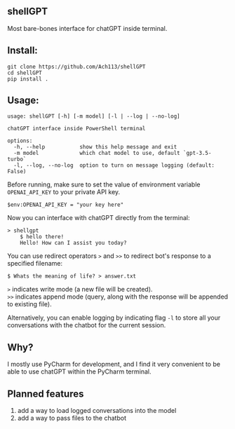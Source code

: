 ## shellGPT
Most bare-bones interface for chatGPT inside terminal.

## Install:
```
git clone https://github.com/Ach113/shellGPT
cd shellGPT
pip install .
```

## Usage:
```
usage: shellGPT [-h] [-m model] [-l | --log | --no-log]

chatGPT interface inside PowerShell terminal

options:
  -h, --help           show this help message and exit       
  -m model             which chat model to use, default `gpt-3.5-turbo`
  -l, --log, --no-log  option to turn on message logging (default: False)

```
Before running, make sure to set the value of environment variable
`OPENAI_API_KEY` to your private API key.
```
$env:OPENAI_API_KEY = "your key here"
```
Now you can interface with chatGPT directly from the terminal:
```
> shellgpt
    $ hello there!
    Hello! How can I assist you today?
```
You can use redirect operators `>` and `>>` to redirect bot's 
response to a specified filename:
```
$ Whats the meaning of life? > answer.txt
```
`>` indicates write mode (a new file will be created). \
`>>` indicates append mode (query, along with the response will 
be appended to existing file).

Alternatively, you can enable logging by indicating flag `-l` to store all your conversations 
with the chatbot for the current session. 
## Why?
I mostly use PyCharm for development, and I find it very convenient
to be able to use chatGPT within the PyCharm terminal.

## Planned features
1. add a way to load logged conversations into the model
2. add a way to pass files to the chatbot